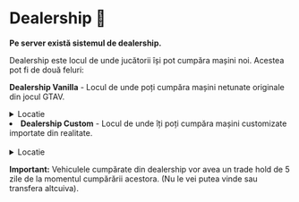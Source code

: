 <h1>Dealership 🚗</h1>

<p><strong>Pe server există sistemul de dealership.</strong></p>
<p>Dealership este locul de unde jucătorii își pot cumpăra mașini noi. Acestea pot fi de două feluri:</p>

<strong>Dealership Vanilla</strong> - Locul de unde poți cumpăra mașini netunate originale din jocul GTAV.</li><br>
<details class="details custom-block">
<summary>Locatie</summary>
<img src ="https://i.imgur.com/6aKHnsS.png" alt ="">
</details>

<li><strong>Dealership Custom</strong> - Locul de unde îți poți cumpăra mașini customizate importate din realitate.</li> <br>
<details class="details custom-block">
<summary>Locatie</summary>
<img src ="https://i.imgur.com/DAXVqKb.png" alt ="">
</details>

<p><strong>Important:</strong> Vehiculele cumpărate din dealership vor avea un trade hold de 5 zile de la momentul cumpărării acestora. (Nu le vei putea vinde sau transfera altcuiva).</p>
